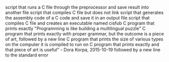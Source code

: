 script that runs a C file through the preprocessor and save result into another file
script that compiles C file but does not link
script that generates the assembly code of a C code and save it in an output file
script that compiles C file and creates an executable named cisfub
C program that prints exactly "Programming is like building a multilingual puzzle"
C program that prints exactly with proper grammar, but the outcome is a piece of art, followed by a new line
C program that prints the size of various types on the computer it is compiled to run on
C program that prints exactly and that piece of art is useful" - Dora Korpa, 2015-10-19 followed by a new line to the standard error
